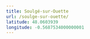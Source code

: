 ```yaml
---
title: Soulgé-sur-Ouette
url: /soulge-sur-ouette/
latitude: 48.0603939
longitude: -0.5687534000000001
---
```


